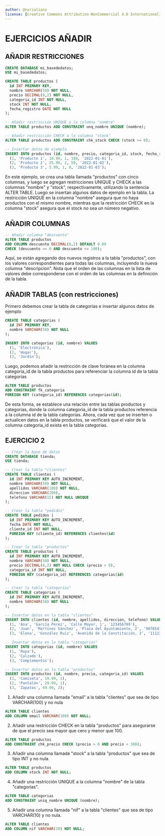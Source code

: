 ```yaml
---
author: @nurialiano
license: [Creative Commons Attribution-NonCommercial 4.0 International](https://creativecommons.org/licenses/by-nc/4.0/legalcode)
---
```


# EJERCICIOS AÑADIR

## AÑADIR RESTRICCIONES

~~~sql
CREATE DATABASE mi_basededatos;
USE mi_basededatos;

CREATE TABLE productos (
  id INT PRIMARY KEY,
  nombre VARCHAR(50) NOT NULL,
  precio DECIMAL(8,2) NOT NULL,
  categoria_id INT NOT NULL,
  stock INT NOT NULL,
  fecha_registro DATE NOT NULL
);

-- Añadir restricción UNIQUE a la columna "nombre"
ALTER TABLE productos ADD CONSTRAINT unq_nombre UNIQUE (nombre);

-- Añadir restricción CHECK a la columna "stock"
ALTER TABLE productos ADD CONSTRAINT chk_stock CHECK (stock >= 0);

-- Insertar datos de ejemplo
INSERT INTO productos (id, nombre, precio, categoria_id, stock, fecha_registro) VALUES
  (1, 'Producto 1', 10.99, 1, 100, '2022-01-01'),
  (2, 'Producto 2', 25.99, 2, 50, '2022-01-02'),
  (3, 'Producto 3', 5.99, 1, 0, '2022-01-03');
~~~

En este ejemplo, se crea una tabla llamada "productos" con cinco columnas, y luego se agregan restricciones UNIQUE y CHECK a las columnas "nombre" y "stock", respectivamente, utilizando la sentencia ALTER TABLE. Luego se insertan algunos datos de ejemplo en la tabla. La restricción UNIQUE en la columna "nombre" asegura que no haya productos con el mismo nombre, mientras que la restricción CHECK en la columna "stock" asegura que el stock no sea un número negativo.

## AÑADIR COLUMNAS

~~~sql
-- Añadir columna "descuento"
ALTER TABLE productos
ADD COLUMN descuento DECIMAL(8,2) DEFAULT 0.00
CHECK (descuento >= 0 AND descuento <= 100);
~~~

Aquí, se están agregando dos nuevos registros a la tabla "productos", con los valores correspondientes para todas las columnas, incluyendo la nueva columna "descripcion". Nota que el orden de las columnas en la lista de valores debe corresponderse con el orden de las columnas en la definición de la tabla.

## AÑADIR TABLAS (con restricciones)

Primero debemos crear la tabla de categorías e insertar algunos datos de ejemplo

~~~sql
CREATE TABLE categorias (
  id INT PRIMARY KEY,
  nombre VARCHAR(50) NOT NULL
);

INSERT INTO categorias (id, nombre) VALUES
  (1, 'Electrónica'),
  (2, 'Hogar'),
  (3, 'Jardín');
~~~

Luego, podemos añadir la restricción de clave foránea en la columna categoria_id de la tabla productos para referenciar la columna id de la tabla categorias

~~~sql
ALTER TABLE productos
ADD CONSTRAINT fk_categoria
FOREIGN KEY (categoria_id) REFERENCES categorias(id);
~~~

De esta forma, se establece una relación entre las tablas productos y categorias, donde la columna categoria_id de la tabla productos referencia a la columna id de la tabla categorias. Ahora, cada vez que se inserten o actualicen datos en la tabla productos, se verificará que el valor de la columna categoria_id exista en la tabla categorias.

## EJERCICIO 2

~~~sql
-- Crear la base de datos
CREATE DATABASE tienda;
USE tienda;

-- Crear la tabla "clientes"
CREATE TABLE clientes (
  id INT PRIMARY KEY AUTO_INCREMENT,
  nombre VARCHAR(50) NOT NULL,
  apellidos VARCHAR(100) NOT NULL,
  direccion VARCHAR(200),
  telefono VARCHAR(15) NOT NULL UNIQUE
);

-- Crear la tabla "pedidos"
CREATE TABLE pedidos (
  id INT PRIMARY KEY AUTO_INCREMENT,
  fecha DATE NOT NULL,
  cliente_id INT NOT NULL,
  FOREIGN KEY (cliente_id) REFERENCES clientes(id)
);

-- Crear la tabla "productos"
CREATE TABLE productos (
  id INT PRIMARY KEY AUTO_INCREMENT,
  nombre VARCHAR(50) NOT NULL,
  precio DECIMAL(8,2) NOT NULL CHECK (precio > 0),
  categoria_id INT NOT NULL,
  FOREIGN KEY (categoria_id) REFERENCES categorias(id)
);

-- Crear la tabla "categorias"
CREATE TABLE categorias (
  id INT PRIMARY KEY AUTO_INCREMENT,
  nombre VARCHAR(50) NOT NULL
);

-- Insertar datos en la tabla "clientes"
INSERT INTO clientes (id, nombre, apellidos, direccion, telefono) VALUES
  (1, 'Ana', 'García Pérez', 'Calle Mayor, 1', '123456789'),
  (2, 'Juan', 'Martínez Sánchez', 'Plaza del Ayuntamiento, 2', '987654321'),
  (3, 'Elena', 'González Ruiz', 'Avenida de la Constitución, 3', '111222333');

-- Insertar datos en la tabla "categorias"
INSERT INTO categorias (id, nombre) VALUES
  (1, 'Ropa'),
  (2, 'Calzado'),
  (3, 'Complementos');

-- Insertar datos en la tabla "productos"
INSERT INTO productos (id, nombre, precio, categoria_id) VALUES
  (1, 'Camiseta', 19.99, 1),
  (2, 'Pantalón', 29.99, 1),
  (3, 'Zapatos', 49.99, 2);
~~~

1. Añadir una columna llamada "email" a la tabla "clientes" que sea de tipo VARCHAR(100) y no nula

~~~sql
ALTER TABLE clientes
ADD COLUMN email VARCHAR(100) NOT NULL;
~~~

2. Añadir una restricción CHECK en la tabla "productos" para asegurarse de que el precio sea mayor que cero y menor que 100.

~~~sql
ALTER TABLE productos
ADD CONSTRAINT chk_precio CHECK (precio > 0 AND precio < 100);
~~~

3. Añadir una columna llamada "stock" a la tabla "productos" que sea de tipo INT y no nula.

~~~sql
ALTER TABLE productos
ADD COLUMN stock INT NOT NULL;
~~~

4. Añadir una restricción UNIQUE a la columna "nombre" de la tabla "categorias".

~~~sql
ALTER TABLE categorias
ADD CONSTRAINT uniq_nombre UNIQUE (nombre);
~~~

5. Añadir una columna llamada "nif" a la tabla "clientes" que sea de tipo VARCHAR(10) y no nula.

~~~sql
ALTER TABLE clientes
ADD COLUMN nif VARCHAR(10) NOT NULL;
~~~
